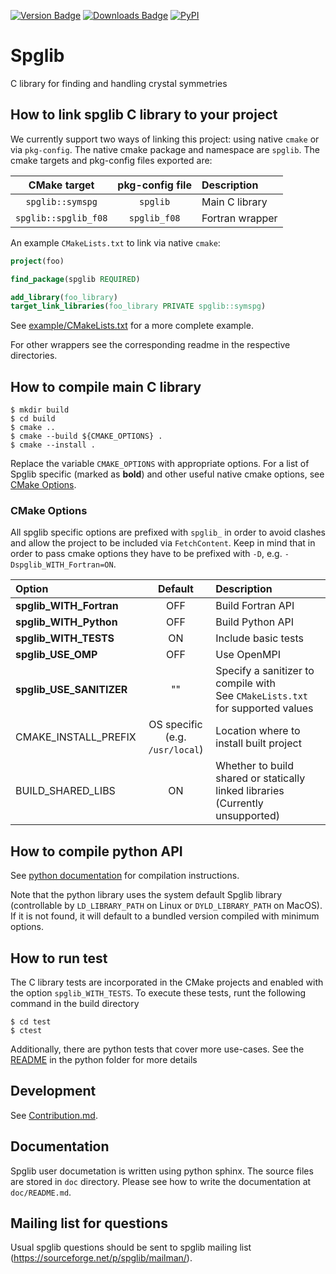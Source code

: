 [![Version Badge](https://anaconda.org/conda-forge/spglib/badges/version.svg)](https://anaconda.org/conda-forge/spglib)
[![Downloads Badge](https://anaconda.org/conda-forge/spglib/badges/downloads.svg)](https://anaconda.org/conda-forge/spglib)
[![PyPI](https://img.shields.io/pypi/dm/spglib.svg?maxAge=2592000)](https://pypi.python.org/pypi/spglib)

# Spglib

C library for finding and handling crystal symmetries

## How to link spglib C library to your project

We currently support two ways of linking this project: using native `cmake` or via `pkg-config`.
The native cmake package and namespace are `spglib`. The cmake targets and pkg-config files
exported are:

|     CMake target     | pkg-config file | Description     |
|:--------------------:|:---------------:|:----------------|
|   `spglib::symspg`   |    `spglib`     | Main C library  |
| `spglib::spglib_f08` |  `spglib_f08`   | Fortran wrapper |

An example `CMakeLists.txt` to link via native `cmake`:
```cmake
project(foo)

find_package(spglib REQUIRED)

add_library(foo_library)
target_link_libraries(foo_library PRIVATE spglib::symspg)
```

See [example/CMakeLists.txt](example/CMakeLists.txt) for a more complete example.

For other wrappers see the corresponding readme in the respective directories.

## How to compile main C library

```console
$ mkdir build
$ cd build
$ cmake ..
$ cmake --build ${CMAKE_OPTIONS} .
$ cmake --install .
```
Replace the variable `CMAKE_OPTIONS` with appropriate options. For a list of Spglib
specific (marked as **bold**) and other useful native cmake options, see
[CMake Options](#cmake-options).

### CMake Options

All spglib specific options are prefixed with `spglib_` in order to avoid clashes
and allow the project to be included via `FetchContent`.
Keep in mind that in order to pass cmake options they have to be prefixed with `-D`,
e.g. `-Dspglib_WITH_Fortran=ON`.

| Option                   |               Default               | Description                                                                        |
|:-------------------------|:-----------------------------------:|:-----------------------------------------------------------------------------------|
| **spglib_WITH_Fortran**  |                 OFF                 | Build Fortran API                                                                  |
| **spglib_WITH_Python**   |                 OFF                 | Build Python API                                                                   |
| **spglib_WITH_TESTS**    |                 ON                  | Include basic tests                                                                |
| **spglib_USE_OMP**       |                 OFF                 | Use OpenMPI                                                                        |
| **spglib_USE_SANITIZER** |                 ""                  | Specify a sanitizer to compile with<br/> See `CMakeLists.txt` for supported values |
| CMAKE_INSTALL_PREFIX     | OS specific<br/>(e.g. `/usr/local`) | Location where to install built project                                            |
| BUILD_SHARED_LIBS        |                 ON                  | Whether to build shared or statically linked libraries<br/>(Currently unsupported) |


## How to compile python API

See [python documentation](python/README.rst) for compilation instructions.

Note that the python library uses the system default Spglib library (controllable
by `LD_LIBRARY_PATH` on Linux or `DYLD_LIBRARY_PATH` on MacOS). If it is not found,
it will default to a bundled version compiled with minimum options.

## How to run test

The C library tests are incorporated in the CMake projects and enabled with the
option `spglib_WITH_TESTS`. To execute these tests, runt the following command in the
build directory
```console
$ cd test
$ ctest
```

Additionally, there are python tests that cover more use-cases.
See the [README](python/README.rst) in the python folder for more details

## Development

See [Contribution.md](Contribution.md).

## Documentation

Spglib user documetation is written using python sphinx. The source files are
stored in `doc` directory. Please see how to write the documentation at
`doc/README.md`.

## Mailing list for questions

Usual spglib questions should be sent to spglib mailing list
(https://sourceforge.net/p/spglib/mailman/).

